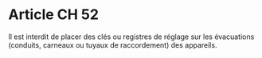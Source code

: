 # Article CH 52

Il est interdit de placer des clés ou registres de réglage sur les évacuations (conduits, carneaux ou tuyaux de raccordement) des appareils.
